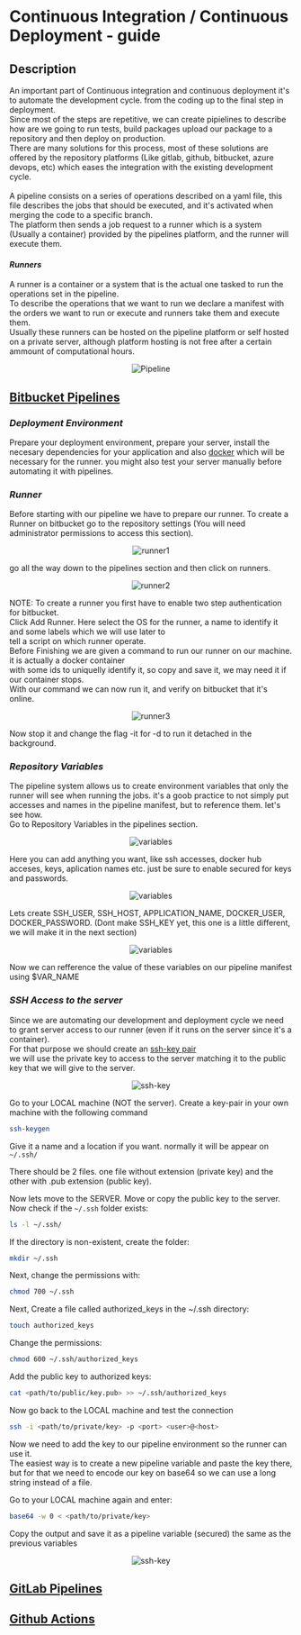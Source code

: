 # **Continuous Integration / Continuous Deployment - guide**

## **Description**
An important part of Continuous integration and continuous deployment it's to automate the development cycle. from the coding up to the final step in deployment. <br>
Since most of the steps are repetitive, we can create pipielines to describe how are we going to run tests, build packages upload our package to a repository and then deploy on production. <br>
There are many solutions for this process, most of these solutions are offered by the repository platforms (Like gitlab, github, bitbucket, azure devops, etc) which eases the integration with the existing development cycle.<br>
<br>
A pipeline consists on a series of operations described on a yaml file, this file describes the jobs that should be executed, and it's activated when merging the code to a specific branch.<br>
The platform then sends a job request to a runner which is a system (Usually a container) provided by the pipelines platform, and the runner will execute them. <br>
#### *Runners*
A runner is a container or a system that is the actual one tasked to run the operations set in the pipeline. <br>
To describe the operations that we want to run we declare a manifest with the orders we want to run or execute and runners take them and execute them.<br>
Usually these runners can be hosted on the pipeline platform or self hosted on a private server, although platform hosting is not free after a certain ammount of computational hours.
<br>
<p align="center">
  <img src="https://user-images.githubusercontent.com/46113808/208314938-aaa12a1c-2c5d-44f7-96f6-eeed82f875ae.png?raw=true" alt="Pipeline"/>
</p>

## [**Bitbucket Pipelines**](https://support.atlassian.com/bitbucket-cloud/docs/get-started-with-bitbucket-pipelines/)


### *Deployment Environment*

Prepare your deployment environment, prepare your server, install the necesary dependencies for your application and also [docker](https://docs.docker.com/engine/install/ubuntu/) which will be necessary for the runner. you might also test your server manually before automating it with pipelines.

### *Runner*

Before starting with our pipeline we have to prepare our runner.
To create a Runner on bitbucket go to the repository settings (You will need administrator permissions to access this section).<br>
<p align="center">
  <img src="https://user-images.githubusercontent.com/46113808/208315661-49c2a4ad-f3af-430b-82d5-ca67434c27e7.png?raw=true" alt="runner1"/>
</p>
go all the way down to the pipelines section and then click on runners.<br>
<p align="center">
  <img src="https://user-images.githubusercontent.com/46113808/208313342-994d4df9-2ff6-4912-97a9-74e61fdd3531.png?raw=true" alt="runner2"/>
</p>

NOTE: To create a runner you first have to enable two step authentication for bitbucket.<br>
Click Add Runner. Here select the OS for the runner, a name to identify it and some labels which we will use later to<br>
tell a script on which runner operate.<br>
Before Finishing we are given a command to run our runner on our machine. it is actually a docker container<br>
with some ids to uniquelly identify it, so copy and save it, we may need it if our container stops.<br>
With our command we can now run it, and verify on bitbucket that it's online.<br>
<p align="center">
  <img src="https://user-images.githubusercontent.com/46113808/208316009-0d7a629a-c94a-4c10-8d9b-5737d4885860.png?raw=true" alt="runner3"/>
</p>

Now stop it and change the flag -it for -d to run it detached in the background.

### *Repository Variables*

The pipeline system allows us to create environment variables that only the runner will see when running the jobs. it's a goob practice to not simply put accesses and names in the pipeline manifest, but to reference them. let's see how.<br>
Go to Repository Variables in the pipelines section.<br>
<p align="center">
  <img src="https://user-images.githubusercontent.com/46113808/208318416-096ecaa2-9a3f-4bcc-a9a0-9af8009becdc.png?raw=true" alt="variables"/>
</p>

Here you can add anything you want, like ssh accesses, docker hub acceses, keys, aplication names etc. just be sure to enable secured for keys and passwords.
<p align="center">
  <img src="https://user-images.githubusercontent.com/46113808/208318485-01248068-e3fe-4c1c-81e3-83c36ffbd004.png?raw=true" alt="variables"/>
</p>

Lets create SSH_USER, SSH_HOST, APPLICATION_NAME, DOCKER_USER, DOCKER_PASSWORD. (Dont make SSH_KEY yet, this one is a little different, we will make it in the next section)<br>
<p align="center">
  <img src="https://user-images.githubusercontent.com/46113808/208318699-ce29f145-a7ec-4317-9143-ae944a22d803.png?raw=true" alt="variables"/>
</p>
Now we can refference the value of these variables on our pipeline manifest using $VAR_NAME

### *SSH Access to the server*

Since we are automating our development and deployment cycle we need to grant server access to our runner (even if it runs on the server since it's a container). <br>
For that purpose we should create an [ssh-key pair](https://www.ssh.com/academy/ssh/public-key-authentication)<br>
we will use the private key to access to the server matching it to the public key that we will give to the server.
<p align="center">
  <img src="https://user-images.githubusercontent.com/46113808/208317179-f373d59a-3d39-46c3-a4c8-b5bac6fb40bd.png?raw=true" alt="ssh-key"/>
</p>

Go to your LOCAL machine (NOT the server). Create a key-pair in your own machine with the following command
```sh
ssh-keygen
```

Give it a name and a location if you want. normally it will be appear on ```~/.ssh/```

There should be 2 files. one file without extension (private key) and the other with .pub extension (public key).

Now lets move to the SERVER. Move or copy the public key to the server.<br>
Now check if the ```~/.ssh``` folder exists:

```sh
ls -l ~/.ssh/
```

If the directory is non-existent, create the folder:

```sh
mkdir ~/.ssh
```

Next, change the permissions with:

```sh
chmod 700 ~/.ssh
```

Next, Create a file called authorized_keys in the ~/.ssh directory:

```sh
touch authorized_keys
```

Change the permissions:

```sh
chmod 600 ~/.ssh/authorized_keys
```

Add the public key to authorized keys:

```sh
cat <path/to/public/key.pub> >> ~/.ssh/authorized_keys
```

Now go back to the LOCAL machine and test the connection

```sh
ssh -i <path/to/private/key> -p <port> <user>@<host>
```

Now we need to add the key to our pipeline environment so the runner can use it.<br>
The easiest way is to create a new pipeline variable and paste the key there, but for that we need to encode our key on base64 so we can use a long string instead of a file.<br>

Go to your LOCAL machine again and enter:

```sh
base64 -w 0 < <path/to/private/key>
```

Copy the output and save it as a pipeline variable (secured) the same as the previous variables
<p align="center">
  <img src="https://user-images.githubusercontent.com/46113808/208318797-ff26ec75-b379-4e04-9d9e-8aa528e2aec8.png?raw=true" alt="ssh-key"/>
</p>

## [**GitLab Pipelines**](https://docs.gitlab.com/ee/ci/quick_start/)

## [**Github Actions**](https://docs.github.com/es/actions)
